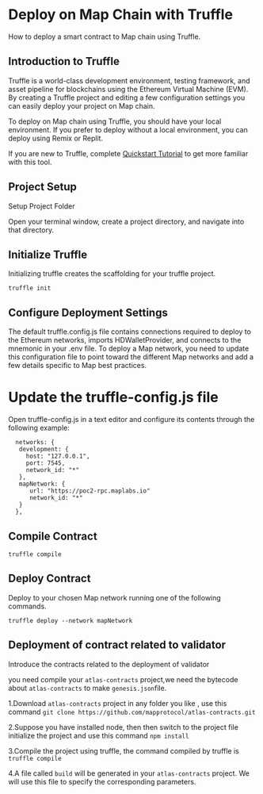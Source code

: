 # Deploy on Map Chain with Truffle

How to deploy a smart contract to Map chain using Truffle.

## Introduction to Truffle

Truffle is a world-class development environment, testing framework, and asset pipeline for blockchains using the
Ethereum Virtual Machine (EVM). By creating a Truffle project and editing a few configuration settings you can easily
deploy your project on Map chain.

To deploy on Map chain using Truffle, you should have your local environment. If you prefer to deploy without a local
environment, you can deploy using Remix or Replit.

If you are new to Truffle, complete  [Quickstart Tutorial](https://trufflesuite.com/docs/truffle/quickstart) to get more
familiar with this tool.

## Project Setup

Setup Project Folder

Open your terminal window, create a project directory, and navigate into that directory.

## Initialize Truffle

Initializing truffle creates the scaffolding for your truffle project.

`truffle init`

## Configure Deployment Settings

The default truffle.config.js file contains connections required to deploy to the Ethereum networks, imports
HDWalletProvider, and connects to the mnemonic in your .env file. To deploy a Map network, you need to update this
configuration file to point toward the different Map networks and add a few details specific to Map best practices.

# Update the truffle-config.js file

Open truffle-config.js in a text editor and configure its contents through the following example:

``` shell
  networks: {
   development: {
     host: "127.0.0.1",
     port: 7545,
     network_id: "*"
   },
   mapNetwork: {
      url: "https://poc2-rpc.maplabs.io"
      network_id: "*"
   }
  },
``` 

## Compile Contract

`truffle compile`

## Deploy Contract

Deploy to your chosen Map network running one of the following commands.

`truffle deploy --network mapNetwork`


## Deployment of contract related to validator

Introduce the contracts related to the deployment of validator

you need compile your `atlas-contracts` project,we need the bytecode about `atlas-contracts` to make `genesis.json`file.

1.Download `atlas-contracts` project in any folder you like , use this command `git clone https://github.com/mapprotocol/atlas-contracts.git`

2.Suppose you have installed node, then then switch to the project file initialize the project and use this command `npm install`

3.Compile the project using truffle, the command compiled by truffle is `truffle compile`

4.A file called `build` will be generated in your `atlas-contracts` project. We will use this file to specify the corresponding parameters.